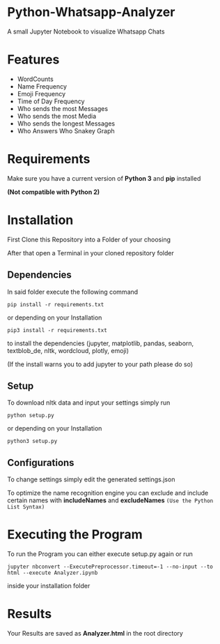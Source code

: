 # Python-Whatsapp-Analyzer
A small Jupyter Notebook to visualize Whatsapp Chats

# Features

- WordCounts
- Name Frequency
- Emoji Frequency
- Time of Day Frequency
- Who sends the most Messages
- Who sends the most Media
- Who sends the longest Messages
- Who Answers Who Snakey Graph

# Requirements

Make sure you have a current version of **Python 3** and **pip** installed

**(Not compatible with Python 2)**


# Installation

First Clone this Repository into a Folder of your choosing

After that open a Terminal in your cloned repository folder

## Dependencies

In said folder execute the following command

```
pip install -r requirements.txt
```

or depending on your Installation

```
pip3 install -r requirements.txt
```

to install the dependencies (jupyter, matplotlib, pandas, seaborn, textblob_de, nltk, wordcloud, plotly, emoji)

(If the install warns you to add jupyter to your path please do so)

## Setup

To download nltk data and input your settings simply run

```
python setup.py
```

or depending on your Installation

```
python3 setup.py
```

## Configurations

To change settings simply edit the generated settings.json

To optimize the name recognition engine you can exclude and include certain names with **includeNames** and **excludeNames** ``(Use the Python List Syntax)``

# Executing the Program

To run the Program you can either execute setup.py again or run

```
jupyter nbconvert --ExecutePreprocessor.timeout=-1 --no-input --to html --execute Analyzer.ipynb
```

inside your installation folder

# Results

Your Results are saved as **Analyzer.html** in the root directory

